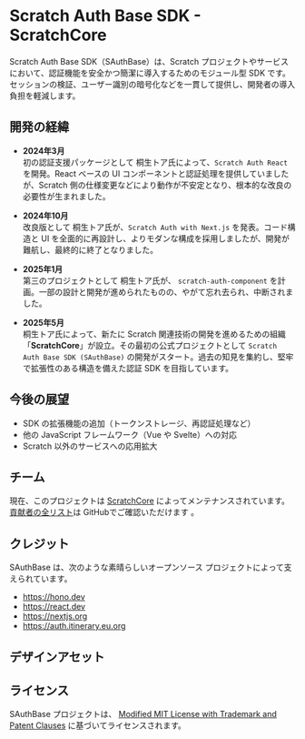 # Scratch Auth Base SDK - ScratchCore


Scratch Auth Base SDK（SAuthBase）は、Scratch プロジェクトやサービスにおいて、認証機能を安全かつ簡潔に導入するためのモジュール型 SDK です。セッションの検証、ユーザー識別の暗号化などを一貫して提供し、開発者の導入負担を軽減します。

## 開発の経緯

- **2024年3月**  
  初の認証支援パッケージとして 桐生トア氏によって、`Scratch Auth React` を開発。React ベースの UI コンポーネントと認証処理を提供していましたが、Scratch 側の仕様変更などにより動作が不安定となり、根本的な改良の必要性が生まれました。

- **2024年10月**  
  改良版として 桐生トア氏が、`Scratch Auth with Next.js` を発表。コード構造と UI を全面的に再設計し、よりモダンな構成を採用しましたが、開発が難航し、最終的に終了となりました。

- **2025年1月**  
  第三のプロジェクトとして 桐生トア氏が、 `scratch-auth-component` を計画。一部の設計と開発が進められたものの、やがて忘れ去られ、中断されました。

- **2025年5月**  
  桐生トア氏によって、新たに Scratch 関連技術の開発を進めるための組織「**ScratchCore**」が設立。その最初の公式プロジェクトとして `Scratch Auth Base SDK (SAuthBase)` の開発がスタート。過去の知見を集約し、堅牢で拡張性のある構造を備えた認証 SDK を目指しています。

## 今後の展望

- SDK の拡張機能の追加（トークンストレージ、再認証処理など）
- 他の JavaScript フレームワーク（Vue や Svelte）への対応
- Scratch 以外のサービスへの応用拡大

## チーム

現在、このプロジェクトは [ScratchCore](https://github.com/scratchcore) によってメンテナンスされています。[貢献者の全リスト](https://github.com/scratchcore/sauthbase/graphs/contributors)は  GitHubでご確認いただけます 。

## クレジット

SAuthBase は、次のような素晴らしいオープンソース プロジェクトによって支えられています。

- https://hono.dev
- https://react.dev
- https://nextjs.org
- https://auth.itinerary.eu.org

## デザインアセット

## ライセンス

SAuthBase プロジェクトは、 [Modified MIT License with Trademark and Patent Clauses](/license) に基づいてライセンスされます。
